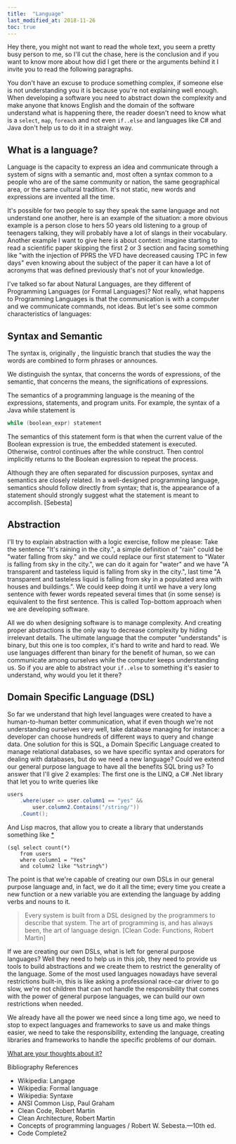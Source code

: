 ```yaml
---
title:  "Language"
last_modified_at: 2018-11-26
toc: true
---
```


Hey there, you might not want to read the whole text, you seem a pretty busy person to me, so I'll cut the chase, here is the conclusion and if you want to know more about how did I get there or the arguments behind it I invite you to read the following paragraphs.

You don't have an excuse to produce something complex, if someone else is not understanding you it is because you're not explaining well enough. When developing a software you need to abstract down the complexity and make anyone that knows English and the domain of the software understand what is happening there, the reader doesn't need to know what is a `select`, `map`, `foreach` and not even `if..else` and languages like C# and Java don't help us to do it in a straight way.

## What is a language?
Language is the capacity to express an idea and communicate through a system of signs with a semantic and, most often a syntax common to a people who are of the same community or nation, the same geographical area, or the same cultural tradition. It's not static, new words and expressions are invented all the time.

It's possible for two people to say they speak the same language and not understand one another, here is an example of the situation: a more obvious example is a person close to hers 50 years old listening to a group of teenagers talking, they will probably have a lot of slangs in their vocabulary. Another example I want to give here is about context: imagine starting to read a scientific paper skipping the first 2 or 3 section and facing something like "with the injection of PPRS the VFD have decreased causing TPC in few days" even knowing about the subject of the paper it can have a lot of acronyms that was defined previously that's not of your knowledge.

I've talked so far about Natural Languages, are they different of Programming Languages (or Formal Languages)? Not really, what happens to Programming Languages is that the communication is with a computer and we communicate commands, not ideas.
But let's see some common characteristics of languages:

## Syntax and Semantic
The syntax is, originally , the linguistic branch that studies the way the words are combined to form phrases or announces.

We distinguish the syntax, that concerns the words of expressions, of the semantic, that concerns the means, the significations of expressions.

The semantics of a programming language is the meaning of the expressions, statements, and program units. For example, the syntax of a Java while statement is

```Java
while (boolean_expr) statement
```
The semantics of this statement form is that when the current value of the Boolean expression is true, the embedded statement is executed. Otherwise, control continues after the while construct. Then control implicitly returns to the Boolean expression to repeat the process.

Although they are often separated for discussion purposes, syntax and semantics are closely related. In a well-designed programming language, semantics should follow directly from syntax; that is, the appearance of a statement should strongly suggest what the statement is meant to accomplish. [Sebesta]

## Abstraction
I'll try to explain abstraction with a logic exercise, follow me please:
Take the sentence "It's raining in the city.", a simple definition of "rain" could be  "water falling from sky." and we could replace our first statement to "Water is falling from sky in the city.", we can do it again for "water" and we have "A transparent and tasteless liquid is falling from sky in the city.", last time "A transparent and tasteless liquid is falling from sky in a populated area with houses and buildings.". We could keep doing it until we have a very long sentence with fewer words repeated several times that (in some sense) is equivalent to the first sentence. This is called Top-bottom approach when we are developing software.

All we do when designing software is to manage complexity. And creating proper abstractions is the only way to decrease complexity by hiding irrelevant details.
The ultimate language that the computer "understands" is binary, but this one is too complex, it's hard to write and hard to read. We use languages different than binary for the benefit of human, so we can communicate among ourselves while the computer keeps understanding us. So if you are able to abstract your `if..else` to something it's easier to understand, why would you let it there?

## Domain Specific Language (DSL)
So far we understand that high level languages were created to have a human-to-human better communication, what if even though we're not understanding ourselves very well, take database managing for instance: a developer can choose hundreds of different ways to query and change data. One solution for this is SQL, a Domain Specific Language created to manage relational databases, so we have specific syntax and operators for dealing with databases, but do we need a new language? Could we extend our general purpose language to have all the benefits SQL bring us? To answer that I'll give 2 examples:
The first one is the LINQ, a C# .Net library that let you to write queries like

```csharp
users
    .where(user => user.column1 == "yes" &&
        user.column2.Contains("/string/"))
    .Count();
```
And Lisp macros, that allow you to create a library that understands something like [*](https://stackoverflow.com/a/268041/3646180)

``` closure
(sql select count(*)
    from users
    where column1 = "Yes"
    and column2 like "%string%")
```

The point is that we're capable of creating our own DSLs in our general purpose language and, in fact, we do it all the time; every time you create a new function or a new variable you are extending the language by adding verbs and nouns to it.

> Every system is built from a DSL designed by the programmers to describe that system. The art of programming is, and has always been, the art of language design. [Clean Code: Functions, Robert Martin]

If we are creating our own DSLs, what is left for general purpose languages? Well they need to help us in this job, they need to provide us tools to build abstractions and we create them to restrict the generality of the language. Some of the most used languages nowadays have several restrictions built-in, this is like asking a professional race-car driver to go slow, we're not children that can not handle the responsibility that comes with the power of general purpose languages, we can build our own restrictions when needed.

We already have all the power we need since a long time ago, we need to stop to expect languages and frameworks to save us and make things easier, we need to take the responsibility, extending the language, creating libraries and frameworks to handle the specific problems of our domain.

[What are your thoughts about it?](https://github.com/JpOnline/Blog/issues/3)

Bibliography References
- Wikipedia: Langage
- Wikipedia: Formal language
- Wikipedia: Syntaxe
- ANSI Common Lisp, Paul Graham
- Clean Code, Robert Martin
- Clean Architecture, Robert Martin
- Concepts of programming languages / Robert W. Sebesta.—10th ed.
- Code Complete2
